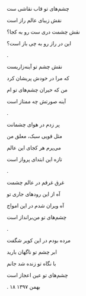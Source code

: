 <!-- 
.. title: نقش چشم تو آینه‌زاریست...
.. slug: naghshe-chashme-to-ayenehzarist
.. date: 2019-02-14 12:05:53 UTC
.. tags: غزل
.. category: 
.. link: 
.. description: 
.. type: text
-->


چشم‌های تو قاب نقاشی ست

نقش زیبای عالم راز است

نقش چشمت دری ست رو به کجا؟

این در راز رو به چی باز است؟

.

نقش چشم تو آینه‌زاریست

که مرا در خودش پریشان کرد

من که حیران چشم‌های تو ام

آینه صورتش چه ممتاز است

.

پر زدم در هوای چشمانت

مثل قویی سبک، معلق من

می‌پرم هر کجای این عالم

تازه این ابتدای پرواز است

.

غرق غرقم در عالم چشمت

آه از این رودهای جاری تو

آه ویران شدم در این امواج

چشم‌های تو من‌برانداز است

.

مرده بودم در این کویر شگفت

ابر چشم تو ناگهان بارید

با نگاه تو زنده شد جانم

چشم‌های تو عین اعجاز است

.
۱۸ بهمن ۱۳۹۷
